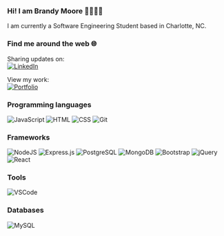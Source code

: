 ### Hi! I am Brandy Moore 🤗👩🏽‍💻

I am currently a Software Engineering Student based in Charlotte, NC. 

### Find me around the web 🌐
Sharing updates on:
<br> [![LinkedIn](https://img.shields.io/badge/LinkedIn-0077B5?style=for-the-badge&logo=linkedin&logoColor=white)](https://www.linkedin.com/in/brandy-a-moore/)

View my work:
<br> [![Portfolio](https://img.shields.io/badge/Portfolio-%23000000.svg?style=for-the-badge&logo=firefox&logoColor=#FF7139)](https://brandym98.github.io/portfolio/)

### Programming languages 
  
![JavaScript](https://img.shields.io/badge/JavaScript-F7DF1E?style=plastic&logo=javascript&logoColor=black)
![HTML](https://img.shields.io/badge/HTML5-E34F26?style=plastic&logo=html5&logoColor=white)
![CSS](https://img.shields.io/badge/CSS3-1572B6?style=plastic&logo=css3&logoColor=white)
![Git](https://img.shields.io/badge/Git%20-%23F05033.svg?style=plastic&logo=git&logoColor=white)

### Frameworks 
![NodeJS](https://img.shields.io/badge/node.js-6DA55F?style=for-the-badge&logo=node.js&logoColor=white)
![Express.js](https://img.shields.io/badge/express.js-%23404d59.svg?style=for-the-badge&logo=express&logoColor=%2361DAFB)
![PostgreSQL](https://img.shields.io/badge/PostgreSQL-%23316192.svg??style=plastic&logo=postgresql&logoColor=white)
![MongoDB](https://img.shields.io/badge/MongoDB-%234ea94b.svg??style=plastic&logo=mongodb&logoColor=white)
![Bootstrap](https://img.shields.io/badge/Bootstrap-563D7C?style=for-the-badge&logo=bootstrap&logoColor=white)
![jQuery](https://img.shields.io/badge/jquery-%230769AD.svg?style=for-the-badge&logo=jquery&logoColor=white)
![React](https://img.shields.io/badge/react-%2320232a.svg?style=for-the-badge&logo=react&logoColor=%2361DAFB)

### Tools
![VSCode](https://img.shields.io/badge/VS%20Code%20-%23007ACC.svg?style=plastic&logo=visual-studio-code&logoColor=white)

### Databases 
![MySQL](https://img.shields.io/badge/MySQL-%2300f.svg?style=plastic&logo=mysql&logoColor=white)

